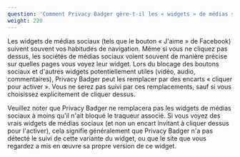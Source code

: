 ```yaml
---
question: 'Comment Privacy Badger gère-t-il les « widgets » de médias sociaux ?'
weight: 220
---
```


Les widgets de médias sociaux (tels que le bouton « J'aime » de Facebook) suivent souvent vos habitudes de navigation. Même si vous ne cliquez pas dessus, les sociétés de médias sociaux voient souvent de manière précise sur quelles pages vous voyez leur widget. Lors du blocage des boutons sociaux et d'autres widgets potentiellement utiles (vidéo, audio, commentaires), Privacy Badger peut les remplacer par des encarts « cliquer pour activer ». Vous ne serez pas suivi par ces remplacements, sauf si vous choisissez explicitement de cliquer dessus.

Veuillez noter que Privacy Badger ne remplacera pas les widgets de médias sociaux à moins qu'il n'ait bloqué le traqueur associé. Si vous voyez des vrais widgets de médias sociaux (et non un encart invitant à cliquer dessus pour l'activer), cela signifie généralement que Privacy Badger n'a pas détecté le suivi de cette variante du widget, ou que le site que vous regardez a mis en œuvre sa propre version de ce widget.
